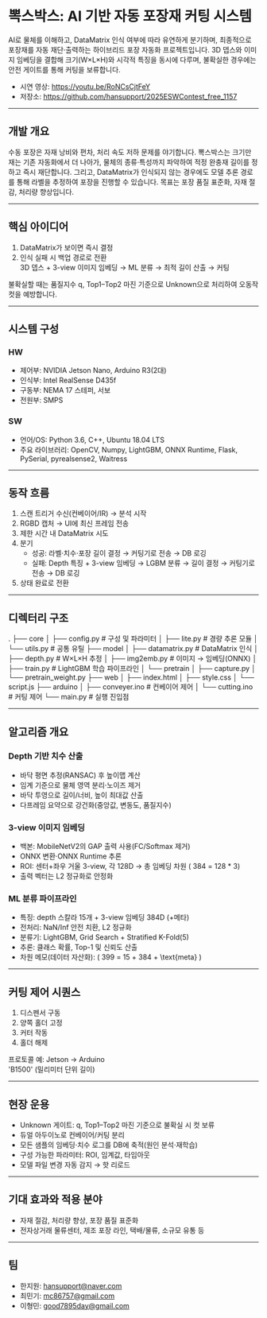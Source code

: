 # 뽁스박스: AI 기반 자동 포장재 커팅 시스템

AI로 물체를 이해하고, DataMatrix 인식 여부에 따라 유연하게 분기하며, 최종적으로 포장재를 자동 재단·출력하는 하이브리드 포장 자동화 프로젝트입니다. 3D 뎁스와 이미지 임베딩을 결합해 크기(W×L×H)와 시각적 특징을 동시에 다루며, 불확실한 경우에는 안전 게이트를 통해 커팅을 보류합니다.

- 시연 영상: https://youtu.be/RoNCsCjtFeY
- 저장소: https://github.com/hansupport/2025ESWContest_free_1157

---

## 개발 개요

수동 포장은 자재 낭비와 편차, 처리 속도 저하 문제를 야기합니다. 뽁스박스는 크기만 재는 기존 자동화에서 더 나아가, 물체의 종류·특성까지 파악하여 적정 완충재 길이를 정하고 즉시 재단합니다. 그리고, DataMatrix가 인식되지 않는 경우에도 모델 추론 경로를 통해 라벨을 추정하여 포장을 진행할 수 있습니다. 목표는 포장 품질 표준화, 자재 절감, 처리량 향상입니다.

---

## 핵심 아이디어

1) DataMatrix가 보이면 즉시 결정
2) 인식 실패 시 백업 경로로 전환  
   3D 뎁스 + 3-view 이미지 임베딩 → ML 분류 → 최적 길이 산출 → 커팅

불확실할 때는 품질지수 q, Top1–Top2 마진 기준으로 Unknown으로 처리하여 오동작 컷을 예방합니다.

---

## 시스템 구성

### HW
- 제어부: NVIDIA Jetson Nano, Arduino R3(2대)
- 인식부: Intel RealSense D435f
- 구동부: NEMA 17 스테퍼, 서보
- 전원부: SMPS

### SW
- 언어/OS: Python 3.6, C++, Ubuntu 18.04 LTS
- 주요 라이브러리: OpenCV, Numpy, LightGBM, ONNX Runtime, Flask, PySerial, pyrealsense2, Waitress

---

## 동작 흐름

1. 스캔 트리거 수신(컨베이어/IR) → 분석 시작
2. RGBD 캡처 → UI에 최신 프레임 전송
3. 제한 시간 내 DataMatrix 시도
4. 분기
   - 성공: 라벨·치수·포장 길이 결정 → 커팅기로 전송 → DB 로깅
   - 실패: Depth 특징 + 3-view 임베딩 → LGBM 분류 → 길이 결정 → 커팅기로 전송 → DB 로깅
5. 상태 완료로 전환

---

## 디렉터리 구조
.
├── core
│ ├── config.py # 구성 및 파라미터
│ ├── lite.py # 경량 추론 모듈
│ └── utils.py # 공통 유틸
├── model
│ ├── datamatrix.py # DataMatrix 인식
│ ├── depth.py # W×L×H 추정
│ ├── img2emb.py # 이미지 → 임베딩(ONNX)
│ ├── train.py # LightGBM 학습 파이프라인
│ └── pretrain
│ ├── capture.py
│ └── pretrain_weight.py
├── web
│ ├── index.html
│ ├── style.css
│ └── script.js
├── arduino
│ ├── conveyer.ino # 컨베이어 제어
│ └── cutting.ino # 커팅 제어
└── main.py # 실행 진입점

---

## 알고리즘 개요

### Depth 기반 치수 산출
- 바닥 평면 추정(RANSAC) 후 높이맵 계산
- 임계 기준으로 물체 영역 분리·노이즈 제거
- 바닥 투영으로 길이/너비, 높이 최대값 산출
- 다프레임 요약으로 강건화(중앙값, 변동도, 품질지수)

### 3-view 이미지 임베딩
- 백본: MobileNetV2의 GAP 출력 사용(FC/Softmax 제거)
- ONNX 변환·ONNX Runtime 추론
- ROI: 센터+좌우 거울 3-view, 각 128D → 총 임베딩 차원  \( 384 = 128 \*  3\)
- 출력 벡터는 L2 정규화로 안정화

### ML 분류 파이프라인
- 특징: depth 스칼라 15개 + 3-view 임베딩 384D (+메타)
- 전처리: NaN/Inf 안전 치환, L2 정규화
- 분류기: LightGBM, Grid Search + Stratified K-Fold(5)
- 추론: 클래스 확률, Top-1 및 신뢰도 산출
- 차원 메모(데이터 자산화):  \( 399 = 15 + 384 + \text{meta} \)

---

## 커팅 제어 시퀀스

1. 디스펜서 구동
2. 양쪽 홀더 고정
3. 커터 작동
4. 홀더 해제

프로토콜 예: Jetson → Arduino  
'B1500' (밀리미터 단위 길이)

---

## 현장 운용

- Unknown 게이트: q, Top1–Top2 마진 기준으로 불확실 시 컷 보류
- 듀얼 아두이노로 컨베이어/커팅 분리
- 모든 샘플의 임베딩·치수 로그를 DB에 축적(원인 분석·재학습)
- 구성 가능한 파라미터: ROI, 임계값, 타임아웃
- 모델 파일 변경 자동 감지 → 핫 리로드

---

## 기대 효과와 적용 분야

- 자재 절감, 처리량 향상, 포장 품질 표준화
- 전자상거래 물류센터, 제조 포장 라인, 택배/물류, 소규모 유통 등

---

## 팀

- 한지원: hansupport@naver.com
- 최민기: mc86757@gmail.com
- 이형민: good7895day@gmail.com
